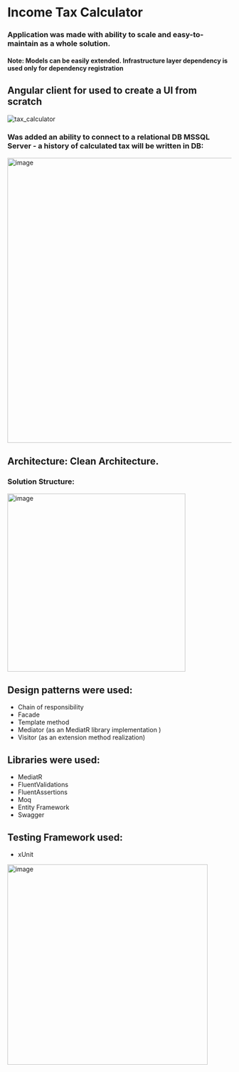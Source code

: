 # Income Tax Calculator
### Application was made with ability to scale and easy-to-maintain as a whole solution. 
#### Note: Models can be easily extended. Infrastructure layer dependency is used only for dependency registration
## Angular client for used to create a UI from scratch
![tax_calculator](https://github.com/YuraSoroka/tax_calculator/assets/72869941/2c4f47eb-f30d-47c5-9951-f76477fbee5d)

### Was added an ability to connect to a relational DB MSSQL Server - a history of calculated tax will be written in DB:
<img width="640" alt="image" src="https://github.com/YuraSoroka/tax_calculator/assets/72869941/b185a9a6-daa9-41dc-9c8d-551bb2310eee">


## Architecture: Clean Architecture.
### Solution Structure:  
<img width="400" alt="image" src="https://github.com/YuraSoroka/tax_calculator/assets/72869941/da7550a8-e3b4-443b-acba-31dca0a3e6a7">


## Design patterns were used:
* Chain of responsibility
* Facade
* Template method
* Mediator (as an MediatR library implementation )
* Visitor (as an extension method realization)

## Libraries were used:
* MediatR
* FluentValidations
* FluentAssertions
* Moq
* Entity Framework
* Swagger

## Testing Framework used: 
* xUnit
<img width="450" alt="image" src="https://github.com/YuraSoroka/tax_calculator/assets/72869941/79658aad-1810-48ab-a347-83a90a58e309">
